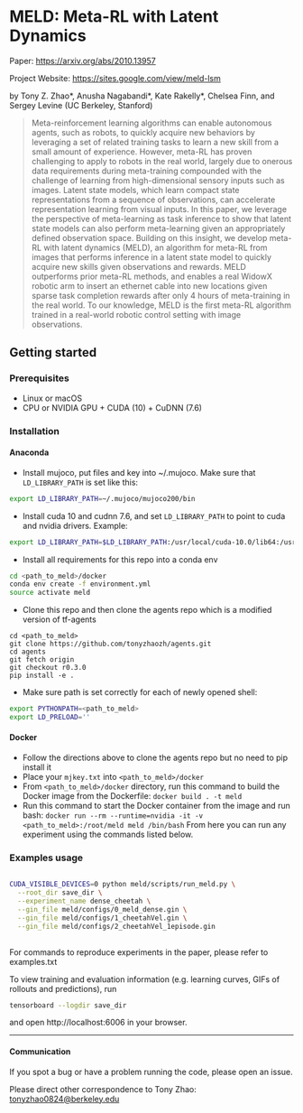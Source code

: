 # MELD: Meta-RL with Latent Dynamics
Paper: https://arxiv.org/abs/2010.13957

Project Website: https://sites.google.com/view/meld-lsm

by Tony Z. Zhao*, Anusha Nagabandi*, Kate Rakelly*, Chelsea Finn, and Sergey Levine (UC Berkeley, Stanford)

> Meta-reinforcement learning algorithms can enable autonomous agents, such as robots, to quickly acquire new behaviors by leveraging a set of related training tasks to learn a new skill from a small amount of experience.
However, meta-RL has proven challenging to apply to robots in the real world, largely due to onerous data requirements during meta-training compounded with the challenge of learning from high-dimensional sensory inputs such as images.
Latent state models, which learn compact state representations from a sequence of observations, can accelerate representation learning from visual inputs.
In this paper, we leverage the perspective of meta-learning as task inference to show that latent state models can also perform meta-learning given an appropriately defined observation space.
Building on this insight, we develop meta-RL with latent dynamics (MELD), an algorithm for meta-RL from images that performs inference in a latent state model to quickly acquire new skills given observations and rewards.
MELD outperforms prior meta-RL methods, and enables a real WidowX robotic arm to insert an ethernet cable into new locations given sparse task completion rewards after only 4 hours of meta-training in the real world.
To our knowledge, MELD is the first meta-RL algorithm trained in a real-world robotic control setting with image observations.

## Getting started ##
### Prerequisites
- Linux or macOS
- CPU or NVIDIA GPU + CUDA (10) + CuDNN (7.6)

### Installation

#### Anaconda

- Install mujoco, put files and key into ~/.mujoco.
Make sure that `LD_LIBRARY_PATH` is set like this:
```bash
export LD_LIBRARY_PATH=~/.mujoco/mujoco200/bin
```
- Install cuda 10 and cudnn 7.6, and set `LD_LIBRARY_PATH` to point to cuda and nvidia drivers. Example:
```bash
export LD_LIBRARY_PATH=$LD_LIBRARY_PATH:/usr/local/cuda-10.0/lib64:/usr/lib/x86_64-linux-gnu:/usr/local/lib:/usr/lib64:/usr/lib/nvidia-418
```

- Install all requirements for this repo into a conda env
```bash
cd <path_to_meld>/docker
conda env create -f environment.yml
source activate meld
```

- Clone this repo and then clone the agents repo which is a modified version of tf-agents
```
cd <path_to_meld>
git clone https://github.com/tonyzhaozh/agents.git
cd agents
git fetch origin
git checkout r0.3.0
pip install -e .
```
- Make sure path is set correctly for each of newly opened shell:
```bash
export PYTHONPATH=<path_to_meld>
export LD_PRELOAD=''
```

#### Docker
- Follow the directions above to clone the agents repo but no need to pip install it
- Place your `mjkey.txt` into `<path_to_meld>/docker`
- From `<path_to_meld>/docker` directory, run this command to build the Docker image from the Dockerfile:
```docker build . -t meld```
- Run this command to start the Docker container from the image and run bash:
```docker run --rm --runtime=nvidia -it -v <path_to_meld>:/root/meld meld /bin/bash```
From here you can run any experiment using the commands listed below.


### Examples usage

```bash

CUDA_VISIBLE_DEVICES=0 python meld/scripts/run_meld.py \
  --root_dir save_dir \
  --experiment_name dense_cheetah \
  --gin_file meld/configs/0_meld_dense.gin \
  --gin_file meld/configs/1_cheetahVel.gin \
  --gin_file meld/configs/2_cheetahVel_1episode.gin
 
```
For commands to reproduce experiments in the paper, please refer to examples.txt

To view training and evaluation information (e.g. learning curves, GIFs of rollouts and predictions), run
```bash
tensorboard --logdir save_dir
```
and open http://localhost:6006 in your browser.

--------------------------------------
#### Communication

If you spot a bug or have a problem running the code, please open an issue.

Please direct other correspondence to Tony Zhao: tonyzhao0824@berkeley.edu
